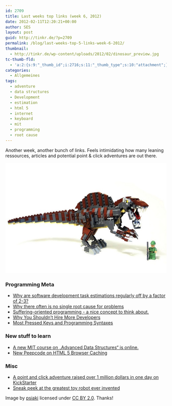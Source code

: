 ```yaml
---
id: 2709
title: Last weeks top links (week 6, 2012)
date: 2012-02-11T12:20:21+00:00
author: SES
layout: post
guid: http://tinkr.de/?p=2709
permalink: /blog/last-weeks-top-5-links-week-6-2012/
thumbnail:
  - http://tinkr.de/wp-content/uploads/2012/02/dinosaur_preview.jpg
tc-thumb-fld:
  - 'a:2:{s:9:"_thumb_id";i:2716;s:11:"_thumb_type";s:10:"attachment";}'
categories:
  - Allgemeines
tags:
  - adventure
  - data structures
  - Development
  - estimation
  - html 5
  - internet
  - keyboard
  - mit
  - programming
  - root cause
---
```

Another week, another bunch of links. Feels intimidating how many leaning ressources, articles and potential point & click adventures are out there.

![](/assets/2012/02/dinosaur.jpg)

### Programming Meta

  * <a target="_blank" href="http://www.quora.com/Engineering-Management/Why-are-software-development-task-estimations-regularly-off-by-a-factor-of-2-3">Why are software development task estimations regularly off by a factor of 2-3?</a>
  * <a target="_blank" href="http://www.kitchensoap.com/2012/02/10/each-necessary-but-only-jointly-sufficient/">Why there often is no single root cause for problems</a>
  * <a target="_blank" href="http://nathanmarz.com/blog/suffering-oriented-programming.html">Suffering-oriented programming - a nice concept to think about.</a>
  * <a target="_blank" href="http://blog.patchspace.co.uk/why-you-shouldnt-hire-more-developers">Why You Shouldn&#8217;t Hire More Developers</a>
  * <a target="_blank" href="http://www.mahdiyusuf.com/post/9947002105/most-pressed-keys-and-programming-syntaxes-1">Most Pressed Keys and Programming Syntaxes</a>

### New stuff to learn

  * <a target="_blank" href="http://courses.csail.mit.edu/6.851/spring12/">A new MIT course on &#8222;Advanced Data Structures&#8220; is online.</a>
  * <a target="_blank" href="http://peepcode.com/products/html5-browser-caching">New Peepcode on HTML 5 Browser Caching</a>

### Misc

  * <a target="_blank" href="http://www.kickstarter.com/blog/24-hours">A point and click adventure raised over 1 million dollars in one day on KickStarter </a>
  * <a target="_blank" href="http://www.geek.com/articles/gadgets/sneak-peak-of-the-greatest-toy-robot-ever-invented-20120210/">Sneak peek at the greatest toy robot ever invented</a>

Image by [psiaki](http://www.flickr.com/photos/pmiaki/3545490633) licensed under [CC BY 2.0](http://creativecommons.org/licenses/by/2.0/deed.de). Thanks!
